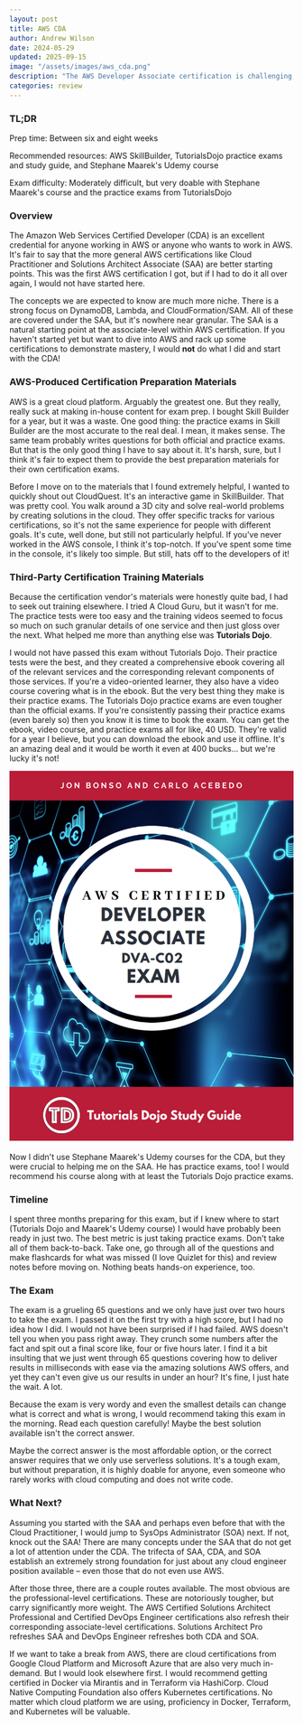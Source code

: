 ```yaml
---
layout: post
title: AWS CDA
author: Andrew Wilson
date: 2024-05-29
updated: 2025-09-15
image: "/assets/images/aws_cda.png"
description: "The AWS Developer Associate certification is challenging, but extremely rewarding to master. Covering an expansive list of AWS services, this is anything but light on content. Be prepared to really spend the extra time needed to master the concepts, especially if you intend to pursue other AWS certifications."
categories: review
---
```

### TL;DR
Prep time: Between six and eight weeks

Recommended resources: AWS SkillBuilder, TutorialsDojo practice exams and study guide, and Stephane Maarek's Udemy course

Exam difficulty: Moderately difficult, but very doable with Stephane Maarek's course and the practice exams from TutorialsDojo

### Overview
The Amazon Web Services Certified Developer (CDA) is an excellent credential for anyone working in AWS or anyone who wants to work in AWS. It's fair to say that the more general AWS certifications like Cloud Practitioner and Solutions Architect Associate (SAA) are better starting points. This was the first AWS certification I got, but if I had to do it all over again, I would not have started here.

The concepts we are expected to know are much more niche. There is a strong focus on DynamoDB, Lambda, and CloudFormation/SAM. All of these are covered under the SAA, but it's nowhere near granular. The SAA is a natural starting point at the associate-level within AWS certification. If you haven't started yet but want to dive into AWS and rack up some certifications to demonstrate mastery, I would <strong>not</strong> do what I did and start with the CDA!

### AWS-Produced Certification Preparation Materials
AWS is a great cloud platform. Arguably the greatest one. But they really, really suck at making in-house content for exam prep. I bought Skill Builder for a year, but it was a waste. One good thing: the practice exams in Skill Builder are the most accurate to the real deal. I mean, it makes sense. The same team probably writes questions for both official and practice exams. But that is the only good thing I have to say about it. It's harsh, sure, but I think it's fair to expect them to provide the best preparation materials for their own certification exams.

Before I move on to the materials that I found extremely helpful, I wanted to quickly shout out CloudQuest. It's an interactive game in SkillBuilder. That was pretty cool. You walk around a 3D city and solve real-world problems by creating solutions in the cloud. They offer specific tracks for various certifications, so it's not the same experience for people with different goals. It's cute, well done, but still not particularly helpful. If you've never worked in the AWS console, I think it's top-notch. If you've spent some time in the console, it's likely too simple. But still, hats off to the developers of it!

### Third-Party Certification Training Materials
Because the certification vendor's materials were honestly quite bad, I had to seek out training elsewhere. I tried A Cloud Guru, but it wasn't for me. The practice tests were too easy and the training videos seemed to focus so much on such granular details of one service and then just gloss over the next. What helped me more than anything else was **Tutorials Dojo**.

I would not have passed this exam without Tutorials Dojo. Their practice tests were the best, and they created a comprehensive ebook covering all of the relevant services and the corresponding relevant components of those services. If you're a video-oriented learner, they also have a video course covering what is in the ebook. But the very best thing they make is their practice exams. The Tutorials Dojo practice exams are even tougher than the official exams. If you're consistently passing their practice exams (even barely so) then you know it is time to book the exam. You can get the ebook, video course, and practice exams all for like, 40 USD. They're valid for a year I believe, but you can download the ebook and use it offline. It's an amazing deal and it would be worth it even at 400 bucks… but we're lucky it's not!

<div class="post-image">
	<img src="/assets/images/CDA_ebook.png" class="img-responsive" alt="Post Image">
</div>
<br>
Now I didn't use Stephane Maarek's Udemy courses for the CDA, but they were crucial to helping me on the SAA. He has practice exams, too! I would recommend his course along with at least the Tutorials Dojo practice exams.

### Timeline
I spent three months preparing for this exam, but if I knew where to start (Tutorials Dojo and Maarek's Udemy course) I would have probably been ready in just two. The best metric is just taking practice exams. Don't take all of them back-to-back. Take one, go through all of the questions and make flashcards for what was missed (I love Quizlet for this) and review notes before moving on. Nothing beats hands-on experience, too.

### The Exam
The exam is a grueling 65 questions and we only have just over two hours to take the exam. I passed it on the first try with a high score, but I had no idea how I did. I would not have been surprised if I had failed. AWS doesn't tell you when you pass right away. They crunch some numbers after the fact and spit out a final score like, four or five hours later. I find it a bit insulting that we just went through 65 questions covering how to deliver results in milliseconds with ease via the amazing solutions AWS offers, and yet they can't even give us our results in under an hour? It's fine, I just hate the wait. A lot.

Because the exam is very wordy and even the smallest details can change what is correct and what is wrong, I would recommend taking this exam in the morning. Read each question carefully! Maybe the best solution available isn't the correct answer. 

Maybe the correct answer is the most affordable option, or the correct answer requires that we only use serverless solutions. It's a tough exam, but without preparation, it is highly doable for anyone, even someone who rarely works with cloud computing and does not write code.

### What Next?
Assuming you started with the SAA and perhaps even before that with the Cloud Practitioner, I would jump to SysOps Administrator (SOA) next. If not, knock out the SAA! There are many concepts under the SAA that do not get a lot of attention under the CDA. The trifecta of SAA, CDA, and SOA establish an extremely strong foundation for just about any cloud engineer position available – even those that do not even use AWS.

After those three, there are a couple routes available. The most obvious are the professional-level certifications. These are notoriously tougher, but carry significantly more weight. The AWS Certified Solutions Architect Professional and Certified DevOps Engineer certifications also refresh their corresponding associate-level certifications. Solutions Architect Pro refreshes SAA and DevOps Engineer refreshes both CDA and SOA.

If we want to take a break from AWS, there are cloud certifications from Google Cloud Platform and Microsoft Azure that are also very much in-demand. But I would look elsewhere first. I would recommend getting certified in Docker via Mirantis and in Terraform via HashiCorp. Cloud Native Computing Foundation also offers Kubernetes certifications. No matter which cloud platform we are using, proficiency in Docker, Terraform, and Kubernetes will be valuable.
						
